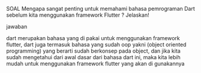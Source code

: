SOAL
Mengapa sangat penting untuk memahami bahasa pemrograman Dart sebelum kita menggunakan framework Flutter ? Jelaskan!

jawaban

dart merupakan bahasa yang di pakai untuk menggunakan framework flutter, dart juga termasuk bahasa yang sudah oop yakni (object oriented programming)
yang berarti sudah berkonsep pada object, dan jika kita sudah mengetahui dari awal dasar dari bahasa dart ini, maka kita lebih mudah untuk menggunakan
framework flutter yang akan di gunakannya